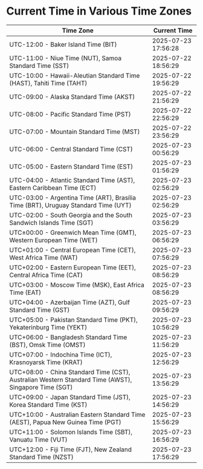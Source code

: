 # Current Time in Various Time Zones

| Time Zone | Current Time |
|-----------|--------------|
| UTC-12:00 - Baker Island Time (BIT) | 2025-07-23 17:56:28 |
| UTC-11:00 - Niue Time (NUT), Samoa Standard Time (SST) | 2025-07-22 18:56:29 |
| UTC-10:00 - Hawaii-Aleutian Standard Time (HAST), Tahiti Time (TAHT) | 2025-07-22 19:56:29 |
| UTC-09:00 - Alaska Standard Time (AKST) | 2025-07-22 21:56:29 |
| UTC-08:00 - Pacific Standard Time (PST) | 2025-07-22 22:56:29 |
| UTC-07:00 - Mountain Standard Time (MST) | 2025-07-22 23:56:29 |
| UTC-06:00 - Central Standard Time (CST) | 2025-07-23 00:56:29 |
| UTC-05:00 - Eastern Standard Time (EST) | 2025-07-23 01:56:29 |
| UTC-04:00 - Atlantic Standard Time (AST), Eastern Caribbean Time (ECT) | 2025-07-23 02:56:29 |
| UTC-03:00 - Argentina Time (ART), Brasília Time (BRT), Uruguay Standard Time (UYT) | 2025-07-23 02:56:29 |
| UTC-02:00 - South Georgia and the South Sandwich Islands Time (SGT) | 2025-07-23 03:56:29 |
| UTC±00:00 - Greenwich Mean Time (GMT), Western European Time (WET) | 2025-07-23 06:56:29 |
| UTC+01:00 - Central European Time (CET), West Africa Time (WAT) | 2025-07-23 07:56:29 |
| UTC+02:00 - Eastern European Time (EET), Central Africa Time (CAT) | 2025-07-23 08:56:29 |
| UTC+03:00 - Moscow Time (MSK), East Africa Time (EAT) | 2025-07-23 08:56:29 |
| UTC+04:00 - Azerbaijan Time (AZT), Gulf Standard Time (GST) | 2025-07-23 09:56:29 |
| UTC+05:00 - Pakistan Standard Time (PKT), Yekaterinburg Time (YEKT) | 2025-07-23 10:56:29 |
| UTC+06:00 - Bangladesh Standard Time (BST), Omsk Time (OMST) | 2025-07-23 11:56:29 |
| UTC+07:00 - Indochina Time (ICT), Krasnoyarsk Time (KRAT) | 2025-07-23 12:56:29 |
| UTC+08:00 - China Standard Time (CST), Australian Western Standard Time (AWST), Singapore Time (SGT) | 2025-07-23 13:56:29 |
| UTC+09:00 - Japan Standard Time (JST), Korea Standard Time (KST) | 2025-07-23 14:56:29 |
| UTC+10:00 - Australian Eastern Standard Time (AEST), Papua New Guinea Time (PGT) | 2025-07-23 15:56:29 |
| UTC+11:00 - Solomon Islands Time (SBT), Vanuatu Time (VUT) | 2025-07-23 16:56:29 |
| UTC+12:00 - Fiji Time (FJT), New Zealand Standard Time (NZST) | 2025-07-23 17:56:29 |
